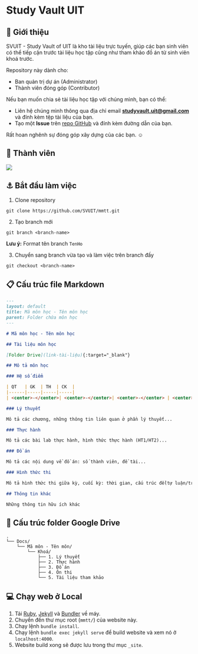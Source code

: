 # Study Vault UIT

## :memo: Giới thiệu

SVUIT - Study Vault of UIT là kho tài liệu trực tuyến, giúp các bạn sinh viên có thể tiếp cận trước tài liệu học tập cũng như tham khảo đồ án từ sinh viên khoá trước.

Repository này dành cho:

- Ban quản trị dự án (Administrator)
- Thành viên đóng góp (Contributor)

Nếu bạn muốn chia sẻ tài liệu học tập với chúng mình, bạn có thể:

- Liên hệ chúng mình thông qua địa chỉ email **studyvault.uit@gmail.com** và đính kèm tệp tài liệu của bạn.
- Tạo một **Issue** trên [repo GitHub](https://github.com/SVUIT/mmtt) và đính kèm đường dẫn của bạn.

Rất hoan nghênh sự đóng góp xây dựng của các bạn. :relaxed:

## :clap: Thành viên

<a href="https://github.com/SVUIT/mmtt/graphs/contributors">
  <img src="https://contrib.rocks/image?repo=SVUIT/mmtt" />
</a>

## :anchor: Bắt đầu làm việc

1. Clone repository

```console
git clone https://github.com/SVUIT/mmtt.git
```

2. Tạo branch mới

```console
git branch <branch-name>
```
**Lưu ý:** Format tên branch `TenHo`

3. Chuyển sang branch vừa tạo và làm việc trên branch đấy

```console
git checkout <branch-name>
```

## :clipboard: Cấu trúc file Markdown

```markdown
---
layout: default
title: Mã môn học - Tên môn học
parent: Folder chứa môn học
---

# Mã môn học - Tên môn học

## Tài liệu môn học

[Folder Drive](link-tài-liệu){:target="_blank"}

## Mô tả môn học

### Hệ số điểm

| QT   | GK  | TH  | CK  |
|------|-----|-----|-----|
| <center>-</center>| <center>-</center>| <center>-</center> | <center>-</center> |

### Lý thuyết

Mô tả các chương, những thông tin liên quan ở phần lý thuyết...

### Thực hành

Mô tả các bài lab thực hành, hình thức thực hành (HT1/HT2)...

### Đồ án

Mô tả các nội dung về đồ án: số thành viên, đề tài...

### Hình thức thi

Mô tả hình thức thi giữa kỳ, cuối kỳ: thời gian, cấu trúc đề(tự luận/trắc nghiệm...), hình thức thi(tập trung/tại lớp...)

## Thông tin khác

Những thông tin hữu ích khác
```

## :floppy_disk: Cấu trúc folder Google Drive

```
.
└── Docs/
    └── Mã môn - Tên môn/
        └── Khoá/
            ├── 1. Lý thuyết
            ├── 2. Thực hành
            ├── 3. Đồ án
            ├── 4. Ôn thi
            └── 5. Tài liệu tham khảo
```

## :computer: Chạy web ở Local

1. Tải [Ruby](https://www.ruby-lang.org/en/downloads/), [Jekyll](https://jekyllrb.com/) và [Bundler](https://bundler.io/) về máy.
2. Chuyển đến thư mục root (`mmtt/`) của website này.
3. Chạy lệnh `bundle install`.
4. Chạy lệnh `bundle exec jekyll serve` để build website và xem nó ở `localhost:4000`.
5. Website build xong sẽ được lưu trong thư mục `_site`.